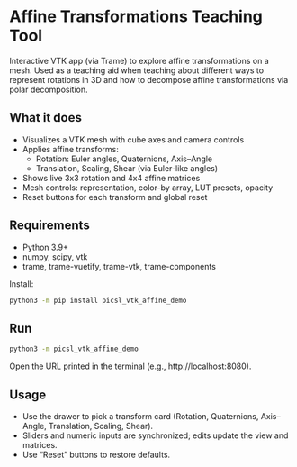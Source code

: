 # Affine Transformations Teaching Tool

Interactive VTK app (via Trame) to explore affine transformations on a mesh. Used as a teaching aid when teaching about different ways to represent rotations in 3D and how to decompose affine transformations via polar decomposition.

## What it does
- Visualizes a VTK mesh with cube axes and camera controls
- Applies affine transforms:
  - Rotation: Euler angles, Quaternions, Axis–Angle
  - Translation, Scaling, Shear (via Euler-like angles)
- Shows live 3x3 rotation and 4x4 affine matrices
- Mesh controls: representation, color-by array, LUT presets, opacity
- Reset buttons for each transform and global reset

## Requirements
- Python 3.9+
- numpy, scipy, vtk
- trame, trame-vuetify, trame-vtk, trame-components

Install:
```bash
python3 -m pip install picsl_vtk_affine_demo
```

## Run
```bash
python3 -m picsl_vtk_affine_demo
```
Open the URL printed in the terminal (e.g., http://localhost:8080).

## Usage
- Use the drawer to pick a transform card (Rotation, Quaternions, Axis–Angle, Translation, Scaling, Shear).
- Sliders and numeric inputs are synchronized; edits update the view and matrices.
- Use “Reset” buttons to restore defaults.